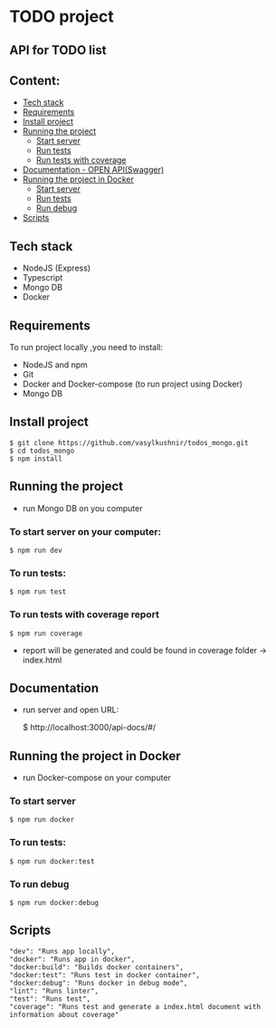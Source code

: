 # TODO project
API for TODO list
---
## Content:
  - [Tech stack](#tech-stack)
  - [Requirements](#requirements)
  - [Install project](#install-project)
  - [Running the project](#running-the-project)
    - [Start server](#to-start-server-on-your-computer)
    - [Run tests](#to-run-tests)
    - [Run tests with coverage](#to-run-tests-with-coverage-report)
  - [Documentation - OPEN API(Swagger)](#documentation)
  - [Running the project in Docker](#running-the-project-in-docker)
    - [Start server](#to-start-server)
    - [Run tests](#to-run-test)
    - [Run debug](#to-run-debug)
  - [Scripts](#scripts)

## Tech stack
- NodeJS (Express)
- Typescript
- Mongo DB
- Docker

## Requirements

To run project locally ,you need to install:
- NodeJS and npm
- Git
- Docker and Docker-compose (to run project using Docker)
- Mongo DB 

## Install project

    $ git clone https://github.com/vasylkushnir/todos_mongo.git
    $ cd todos_mongo
    $ npm install

## Running the project
- run Mongo DB on you computer
### To start server on your computer:

    $ npm run dev

### To run tests:

    $ npm run test

### To run tests with coverage report

    $ npm run coverage

- report will be generated and could be found in coverage folder -> index.html

## Documentation
- run server and open URL:
   
    $ http://localhost:3000/api-docs/#/

## Running the project in Docker
- run Docker-compose on your computer
### To start server

    $ npm run docker

### To run tests:

    $ npm run docker:test

### To run debug

    $ npm run docker:debug

## Scripts

    "dev": "Runs app locally",
    "docker": "Runs app in docker",
    "docker:build": "Builds docker containers",
    "docker:test": "Runs test in docker container",
    "docker:debug": "Runs docker in debug mode",
    "lint": "Runs linter",
    "test": "Runs test",
    "coverage": "Runs test and generate a index.html document with information about coverage"
    

